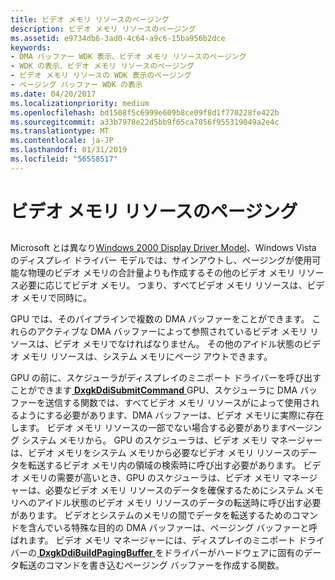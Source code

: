 ```yaml
---
title: ビデオ メモリ リソースのページング
description: ビデオ メモリ リソースのページング
ms.assetid: e9734db6-3ad0-4c64-a9c6-15ba956b2dce
keywords:
- DMA バッファー WDK 表示、ビデオ メモリ リソースのページング
- WDK の表示、ビデオ メモリ リソースのページング
- ビデオ メモリ リソースの WDK 表示のページング
- ページング バッファー WDK の表示
ms.date: 04/20/2017
ms.localizationpriority: medium
ms.openlocfilehash: bd1508f5c6999e609b8ce09f8d1f770228fe422b
ms.sourcegitcommit: a33b7978e22d5bb9f65ca7056f955319049a2e4c
ms.translationtype: MT
ms.contentlocale: ja-JP
ms.lasthandoff: 01/31/2019
ms.locfileid: "56558517"
---
```

# <a name="paging-video-memory-resources"></a>ビデオ メモリ リソースのページング


## <span id="ddk_paging_video_memory_resources_gg"></span><span id="DDK_PAGING_VIDEO_MEMORY_RESOURCES_GG"></span>


Microsoft とは異なり[Windows 2000 Display Driver Model](windows-2000-display-driver-model-design-guide.md)、Windows Vista のディスプレイ ドライバー モデルでは、サインアウトし、ページングが使用可能な物理のビデオ メモリの合計量よりも作成するその他のビデオ メモリ リソース必要に応じてビデオ メモリ。 つまり、すべてビデオ メモリ リソースは、ビデオ メモリで同時に。

GPU では、そのパイプラインで複数の DMA バッファーをことができます。 これらのアクティブな DMA バッファーによって参照されているビデオ メモリ リソースは、ビデオ メモリでなければなりません。 その他のアイドル状態のビデオ メモリ リソースは、システム メモリにページ アウトできます。

GPU の前に、スケジューラがディスプレイのミニポート ドライバーを呼び出すことができます[ **DxgkDdiSubmitCommand** ](https://msdn.microsoft.com/library/windows/hardware/ff560790) GPU、スケジューラに DMA バッファーを送信する関数では、すべてビデオ メモリ リソースがによって使用されるようにする必要があります、DMA バッファーは、ビデオ メモリに実際に存在します。 ビデオ メモリ リソースの一部でない場合する必要がありますページング システム メモリから。 GPU のスケジューラは、ビデオ メモリ マネージャーは、ビデオ メモリをシステム メモリから必要なビデオ メモリ リソースのデータを転送するビデオ メモリ内の領域の検索時に呼び出す必要があります。 ビデオ メモリの需要が高いとき、GPU のスケジューラは、ビデオ メモリ マネージャーは、必要なビデオ メモリ リソースのデータを確保するためにシステム メモリへのアイドル状態のビデオ メモリ リソースのデータの転送時に呼び出す必要があります。 ビデオとシステムのメモリの間でデータを転送するためのコマンドを含んでいる特殊な目的の DMA バッファーは、ページング バッファーと呼ばれます。 ビデオ メモリ マネージャーには、ディスプレイのミニポート ドライバーの[ **DxgkDdiBuildPagingBuffer** ](https://msdn.microsoft.com/library/windows/hardware/ff559587)をドライバーがハードウェアに固有のデータ転送のコマンドを書き込むページング バッファーを作成する関数。

 

 





